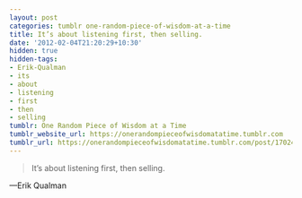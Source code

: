 ```yaml
---
layout: post
categories: tumblr one-random-piece-of-wisdom-at-a-time
title: It’s about listening first, then selling.
date: '2012-02-04T21:20:29+10:30'
hidden: true
hidden-tags:
- Erik-Qualman
- its
- about
- listening
- first
- then
- selling
tumblr: One Random Piece of Wisdom at a Time
tumblr_website_url: https://onerandompieceofwisdomatatime.tumblr.com
tumblr_url: https://onerandompieceofwisdomatatime.tumblr.com/post/17024659874/its-about-listening-first-then-selling
---
```

> It’s about listening first, then selling.

—Erik Qualman
